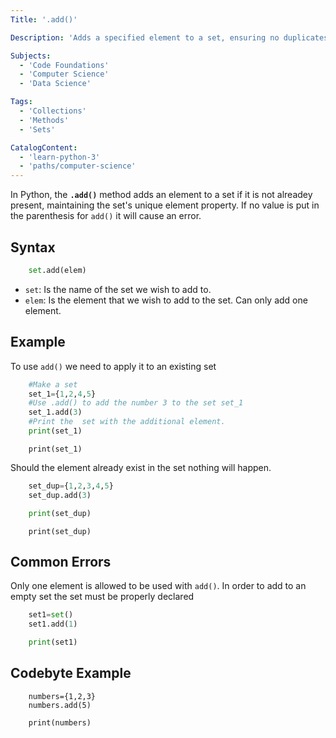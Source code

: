 ```yaml
---
Title: '.add()' 

Description: 'Adds a specified element to a set, ensuring no duplicates.' 

Subjects: 
  - 'Code Foundations'
  - 'Computer Science'
  - 'Data Science'

Tags:
  - 'Collections'
  - 'Methods'
  - 'Sets'

CatalogContent:
  - 'learn-python-3'
  - 'paths/computer-science'
---
```



In Python, the **`.add()`** method adds an element to a set if it is not alreadey present, maintaining the set's unique element property. If no value is put in the parenthesis for `add()` it will cause an error.

## Syntax

```py
    set.add(elem)
```

* `set`: Is the name of the set we wish to add to.
* `elem`: Is the element that we wish to add to the set. Can only add one element.


## Example

To use `add()` we need to apply it to  an existing set
```py
    #Make a set
    set_1={1,2,4,5}
    #Use .add() to add the number 3 to the set set_1
    set_1.add(3)
    #Print the  set with the additional element.
    print(set_1)
```
```shell
    print(set_1)
```

Should the element already exist in the set nothing will happen.
```py
    set_dup={1,2,3,4,5}
    set_dup.add(3)

    print(set_dup)
```

```shell
    print(set_dup)
```

## Common Errors


Only one element is allowed to be used with `add()`.
In order to add to an empty set the set must be properly declared
```py
    set1=set()
    set1.add(1)

    print(set1)
```

## Codebyte Example 
```codebyte/python
    numbers={1,2,3}
    numbers.add(5)

    print(numbers)
```
